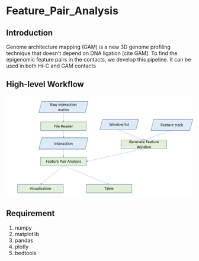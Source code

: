 # Feature_Pair_Analysis

## Introduction

Genome architecture mapping (GAM) is a new 3D genome profiling technique that doesn't depend on DNA ligation [cite GAM]. To find the epigenomic feature pairs in the contacts, we develop this pipeline. It can be used in both Hi-C and GAM contacts

## High-level Workflow

![pipeline](./FeaturePairPipeline.png)

## Requirement

1. numpy
2. matplotlib
3. pandas
4. plotly
5. bedtools
